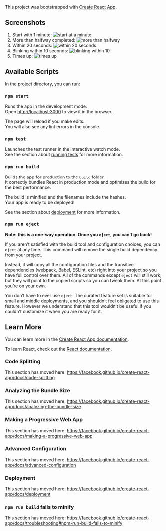 This project was bootstrapped with [Create React App](https://github.com/facebook/create-react-app).

## Screenshots
1. Start with 1 minute:
![start at a minute](https://user-images.githubusercontent.com/42478354/88483061-774c6b00-cf33-11ea-95ef-a98b98c3c1b3.PNG)
2. More than halfway completed:
![more than halfway](https://user-images.githubusercontent.com/42478354/88483069-86cbb400-cf33-11ea-88f7-6e5ffb0873ea.PNG)
3. Within 20 seconds:
![within 20 seconds](https://user-images.githubusercontent.com/42478354/88483068-84695a00-cf33-11ea-83c5-eeb4921d98fa.PNG)
4. Blinking within 10 seconds:
![blinking within 10](https://user-images.githubusercontent.com/42478354/88483064-7c111f00-cf33-11ea-9847-280d2fd852e9.PNG)
5. Times up:
![times up](https://user-images.githubusercontent.com/42478354/88483063-79aec500-cf33-11ea-877a-82b7a7a08e00.PNG)


## Available Scripts

In the project directory, you can run:

### `npm start`

Runs the app in the development mode.<br />
Open [http://localhost:3000](http://localhost:3000) to view it in the browser.

The page will reload if you make edits.<br />
You will also see any lint errors in the console.

### `npm test`

Launches the test runner in the interactive watch mode.<br />
See the section about [running tests](https://facebook.github.io/create-react-app/docs/running-tests) for more information.

### `npm run build`

Builds the app for production to the `build` folder.<br />
It correctly bundles React in production mode and optimizes the build for the best performance.

The build is minified and the filenames include the hashes.<br />
Your app is ready to be deployed!

See the section about [deployment](https://facebook.github.io/create-react-app/docs/deployment) for more information.

### `npm run eject`

**Note: this is a one-way operation. Once you `eject`, you can’t go back!**

If you aren’t satisfied with the build tool and configuration choices, you can `eject` at any time. This command will remove the single build dependency from your project.

Instead, it will copy all the configuration files and the transitive dependencies (webpack, Babel, ESLint, etc) right into your project so you have full control over them. All of the commands except `eject` will still work, but they will point to the copied scripts so you can tweak them. At this point you’re on your own.

You don’t have to ever use `eject`. The curated feature set is suitable for small and middle deployments, and you shouldn’t feel obligated to use this feature. However we understand that this tool wouldn’t be useful if you couldn’t customize it when you are ready for it.

## Learn More

You can learn more in the [Create React App documentation](https://facebook.github.io/create-react-app/docs/getting-started).

To learn React, check out the [React documentation](https://reactjs.org/).

### Code Splitting

This section has moved here: https://facebook.github.io/create-react-app/docs/code-splitting

### Analyzing the Bundle Size

This section has moved here: https://facebook.github.io/create-react-app/docs/analyzing-the-bundle-size

### Making a Progressive Web App

This section has moved here: https://facebook.github.io/create-react-app/docs/making-a-progressive-web-app

### Advanced Configuration

This section has moved here: https://facebook.github.io/create-react-app/docs/advanced-configuration

### Deployment

This section has moved here: https://facebook.github.io/create-react-app/docs/deployment

### `npm run build` fails to minify

This section has moved here: https://facebook.github.io/create-react-app/docs/troubleshooting#npm-run-build-fails-to-minify


